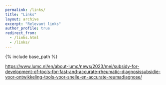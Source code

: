 ```yaml
---
permalink: /links/
title: "Links"
layout: archive
excerpt: "Relevant links"
author_profile: true
redirect_from: 
  - /links.html
  - /links/
---
```


{% include base_path %}

https://www.lumc.nl/en/about-lumc/news/2023/mei/subsidy-for-development-of-tools-for-fast-and-accurate-rheumatic-diagnosissubsidie-voor-ontwikkeling-tools-voor-snelle-en-accurate-reumadiagnose/
